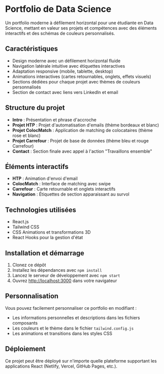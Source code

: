 # Portfolio de Data Science

Un portfolio moderne à défilement horizontal pour une étudiante en Data Science, mettant en valeur ses projets et compétences avec des éléments interactifs et des schémas de couleurs personnalisés.

## Caractéristiques

- Design moderne avec un défilement horizontal fluide
- Navigation latérale intuitive avec étiquettes interactives
- Adaptation responsive (mobile, tablette, desktop)
- Animations interactives (cartes retournables, onglets, effets visuels)
- Sections dédiées pour chaque projet avec thèmes de couleurs personnalisés
- Section de contact avec liens vers LinkedIn et email

## Structure du projet

- **Intro** : Présentation et phrase d'accroche
- **Projet HTP** : Projet d'automatisation d'emails (thème bordeaux et blanc)
- **Projet ColocMatch** : Application de matching de colocataires (thème rose et blanc)
- **Projet Carrefour** : Projet de base de données (thème bleu et rouge Carrefour)
- **Contact** : Section finale avec appel à l'action "Travaillons ensemble"

## Éléments interactifs

- **HTP** : Animation d'envoi d'email
- **ColocMatch** : Interface de matching avec swipe
- **Carrefour** : Carte retournable et onglets interactifs
- **Navigation** : Étiquettes de section apparaissant au survol

## Technologies utilisées

- React.js
- Tailwind CSS
- CSS Animations et transformations 3D
- React Hooks pour la gestion d'état

## Installation et démarrage

1. Clonez ce dépôt
2. Installez les dépendances avec `npm install`
3. Lancez le serveur de développement avec `npm start`
4. Ouvrez [http://localhost:3000](http://localhost:3000) dans votre navigateur

## Personnalisation

Vous pouvez facilement personnaliser ce portfolio en modifiant :

- Les informations personnelles et descriptions dans les fichiers composants
- Les couleurs et le thème dans le fichier `tailwind.config.js`
- Les animations et transitions dans les styles CSS

## Déploiement

Ce projet peut être déployé sur n'importe quelle plateforme supportant les applications React (Netlify, Vercel, GitHub Pages, etc.). 